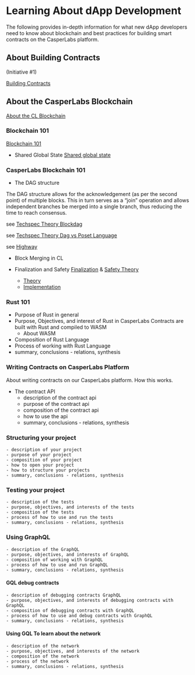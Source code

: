
Learning About dApp Development
===============================

The following provides in-depth information for what new dApp developers need to know about blockchain and best practices for building smart contracts on the CasperLabs platform.

About Building Contracts
------------------------
(Initiative #1)

[Building Contracts](https://github.com/CasperLabs/CasperLabs/blob/master/docs/CONTRACTS.md)

About the CasperLabs Blockchain
-------------------------------

[About the CL Blockchain](https://techspec.casperlabs.io/en/latest/implementation/index.html#casperlabs-blockchain-design)

### Blockchain 101

[Blockchain 101](https://casperlabs.atlassian.net/wiki/spaces/EN/pages/8028213/Reading+List#ReadingList-Blockchain101)

- Shared Global State
[Shared global state](https://techspec.casperlabs.io/en/latest/implementation/global-state.html#global-state-head)


### CasperLabs Blockchain 101

- The DAG structure

The DAG structure allows for the acknowledgement (as per the second point) of multiple blocks. This in turn serves as a “join” operation and allows independent branches be merged into a single branch, thus reducing the time to reach consensus.

see [Techspec Theory Blockdag](https://techspec.casperlabs.io/en/latest/theory/naive-blockchain.html#blockdag)

see [Techspec Theory Dag vs Poset Language](https://techspec.casperlabs.io/en/latest/theory/naive-blockchain.html#dag-vs-poset-language)

see [Highway](https://techspec.casperlabs.io/en/latest/theory/highway.html#motivation)

- Block Merging in CL

- Finalization and Safety
  [Finalization](https://techspec.casperlabs.io/en/latest/theory/abstract-consensus.html#finality) & [Safety Theory](https://techspec.casperlabs.io/en/latest/theory/highway.html#highway)

  - [Theory](...)
  - [Implementation](https://techspec.casperlabs.io/en/latest/implementation/p2p.html#communications)


### Rust 101

- Purpose of Rust in general
- Purpose, Objectives, and interest of Rust in CasperLabs
  Contracts are built with Rust and compiled to WASM
  - About WASM
- Composition of Rust Language
- Process of working with Rust Language
- summary, conclusions - relations, synthesis

### Writing Contracts on CasperLabs Platform

About writing contracts on our CasperLabs platform.
How this works.

- The contract API
    - description of the contract api
    - purpose of the contract api
    - composition of the contract api
    - how to use the api
    - summary, conclusions - relations, synthesis

### Structuring your project
    - description of your project
    - purpose of your project
    - composition of your project
    - how to open your project
    - how to structure your projects
    - summary, conclusions - relations, synthesis


### Testing your project
    - description of the tests
    - purpose, objectives, and interests of the tests
    - composition of the tests
    - process of how to use and run the tests
    - summary, conclusions - relations, synthesis

### Using GraphQL
    - description of the GraphQL
    - purpose, objectives, and interests of GraphQL
    - composition of working with GraphQL
    - process of how to use and run GraphQL
    - summary, conclusions - relations, synthesis


#### GQL debug contracts
    - description of debugging contracts GraphQL
    - purpose, objectives, and interests of debugging contracts with GraphQL
    - composition of debugging contracts with GraphQL
    - process of how to use and debug contracts with GraphQL
    - summary, conclusions - relations, synthesis


#### Using GQL To learn about the network
    - description of the network
    - purpose, objectives, and interests of the network
    - composition of the network
    - process of the network
    - summary, conclusions - relations, synthesis


